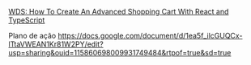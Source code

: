 [WDS: How To Create An Advanced Shopping Cart With React and TypeScript](https://youtu.be/lATafp15HWA)

Plano de ação
https://docs.google.com/document/d/1ea5f_ilcGUQCx-lTtaVWEAN1Kr81W2PY/edit?usp=sharing&ouid=115860698009931749484&rtpof=true&sd=true

